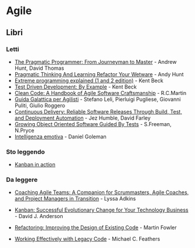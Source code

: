 # Agile

## Libri

### Letti

- [The Pragmatic Programmer: From Journeyman to Master](https://www.goodreads.com/book/show/4099.The_Pragmatic_Programmer) - Andrew Hunt, David Thomas
- [Pragmatic Thinking And Learning Refactor Your Wetware](https://www.goodreads.com/book/show/3063393-pragmatic-thinking-and-learning) - Andy Hunt
- [Extreme programming explained (1 and 2 edition)](https://www.goodreads.com/book/show/67833.Extreme_Programming_Explained) - Kent Beck
- [Test Driven Development: By Example](https://www.goodreads.com/book/show/387190.Test_Driven_Development) - Kent Beck
- [Clean Code: A Handbook of Agile Software Craftsmanship](https://www.goodreads.com/book/show/3735293-clean-code) - R.C.Martin
- [Guida Galattica per Agilisti](https://www.guidagalatticaperagilisti.com/) - Stefano Leli, Pierluigi Pugliese, Giovanni Puliti, Giulio Roggero
- [Continuous Delivery: Reliable Software Releases Through Build, Test, and Deployment Automation](https://www.goodreads.com/book/show/8686650-continuous-delivery) - Jez Humble, David Farley
- [Growing Object Oriented Software Guided By Tests](https://www.goodreads.com/book/show/4268826-growing-object-oriented-software-guided-by-tests) - S.Freeman, N.Pryce
- [Intelligenza emotiva](https://www.goodreads.com/book/show/9652008-intelligenza-emotiva) - Daniel Goleman

### Sto leggendo

- [Kanban in action](KanbanInAction)

### Da leggere

- [Coaching Agile Teams: A Companion for Scrummasters, Agile Coaches, and Project Managers in Transition](https://www.goodreads.com/book/show/8337919-coaching-agile-teams) - Lyssa Adkins
- [Kanban: Successful Evolutionary Change for Your Technology Business](https://www.goodreads.com/book/show/8086552-kanban) - David J. Anderson

- [Refactoring: Improving the Design of Existing Code](https://www.goodreads.com/book/show/44936.Refactoring) - Martin Fowler
- [Working Effectively with Legacy Code](https://www.goodreads.com/book/show/44919.Working_Effectively_with_Legacy_Code) - Michael C. Feathers
